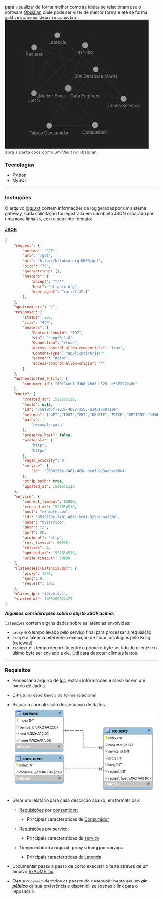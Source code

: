 para visualizar de forma melhor como as ideias se relacionam use o software [Obsidian](https://obsidian.md/) onde pode ser visto de melhor forma e até de forma gráfica como as ideias se conectam.
![FluxoDePensamento](FluxoDePensamento.png)
abra a pasta docs como um Vault no obsidian.

### Tecnologias

- Python
- MySQL

--------------

### Instruções

O arquivo [logs.txt](https://drive.google.com/open?id=1GliYD4Q19_f6S88iFsn0dk8dGLhB9YXF) contém informações de log geradas por um sistema gateway, cada solicitação foi registrada em um objeto JSON separado por uma nova linha `\n`, com o seguinte formato:

#### [JSON](JSON.md)
```json
{
    "request": {
        "method": "GET",
        "uri": "/get",
        "url": "http://httpbin.org:8000/get",
        "size": "75",
        "querystring": {},
        "headers": {
            "accept": "*/*",
            "host": "httpbin.org",
            "user-agent": "curl/7.37.1"
        },
    },
    "upstream_uri": "/",
    "response": {
        "status": 200,
        "size": "434",
        "headers": {
            "Content-Length": "197",
            "via": "kong/0.3.0",
            "Connection": "close",
            "access-control-allow-credentials": "true",
            "Content-Type": "application/json",
            "server": "nginx",
            "access-control-allow-origin": "*"
        }
    },
    "authenticated_entity": {
        "consumer_id": "80f74eef-31b8-45d5-c525-ae532297ea8e"
    },
    "route": {
        "created_at": 1521555129,
        "hosts": null,
        "id": "75818c5f-202d-4b82-a553-6a46e7c9a19e",
        "methods": ["GET","POST","PUT","DELETE","PATCH","OPTIONS","HEAD"],
        "paths": [
            "/example-path"
        ],
        "preserve_host": false,
        "protocols": [
            "http",
            "https"
        ],
        "regex_priority": 0,
        "service": {
            "id": "0590139e-7481-466c-bcdf-929adcaaf804"
        },
        "strip_path": true,
        "updated_at": 1521555129
    },
    "service": {
        "connect_timeout": 60000,
        "created_at": 1521554518,
        "host": "example.com",
        "id": "0590139e-7481-466c-bcdf-929adcaaf804",
        "name": "myservice",
        "path": "/",
        "port": 80,
        "protocol": "http",
        "read_timeout": 60000,
        "retries": 5,
        "updated_at": 1521554518,
        "write_timeout": 60000
    },
    "[latencies](Latencia.md)": {
        "proxy": 1430,
        "kong": 9,
        "request": 1921
    },
    "client_ip": "127.0.0.1",
    "started_at": 1433209822425
}
```

***Algumas considerações sobre o objeto JSON acima:***

`latencies` contém alguns dados sobre as latências envolvidas:
- `proxy`  é o tempo levado pelo serviço final para processar a requisição.
- `kong`  é a latência referente a execução de todos os plugins pelo Kong (gateway).
- `request`  é o tempo decorrido entre o primeiro byte ser lido do cliente e o último byte ser enviado a ele. Útil para detectar clientes lentos.

--------------

### Requisitos
- Processar o arquivo de [log](JSON.md), extrair informações e salvá-las em um banco de dados.
- Estruturar esse [banco](DatabaseModel.md) de forma relacional.
- Buscar a normalização desse banco de dados.
![Tabelas](Tabelas.png)
- Gerar um relatório para cada descrição abaixo, em formato csv: 
	- [Requisições](Request.md) por [consumidor](TabelaConsumidor.md);
		- Principais caracteristicas de [Consumidor](Consumidor.md)
 
	- Requisições por [serviço](TabelaServicos.md);
		- Principais caracteristicas de [servico](servico.md)
 
	- Tempo médio de request, proxy e kong por serviço.
		- Principais caracteristicas de [Latencia](Latencia.md)
 
- Documentar passo a passo de como executar o teste através de um arquivo [README.md](README.md).
- Efetue o `commit` de todos os passos do desenvolvimento em um ***git público*** de sua preferência e disponibilize apenas o link para o repositório.
